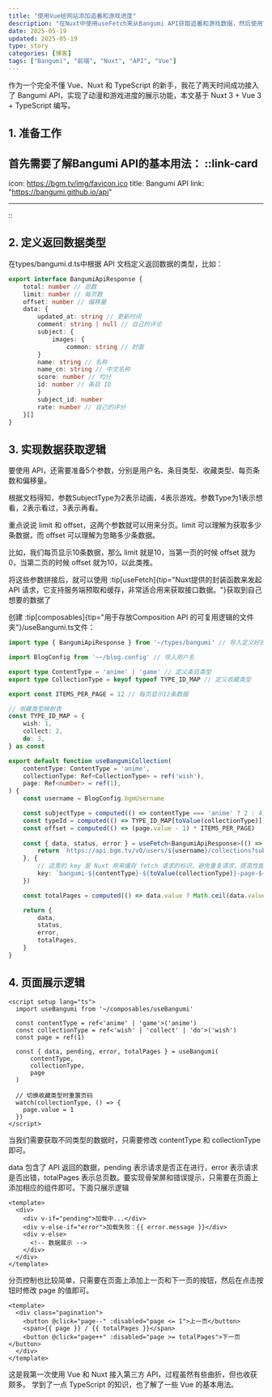 ```yaml
---
title: "使用Vue给网站添加追番和游戏进度"
description: "在Nuxt中使用useFetch来从Bangumi API获取追番和游戏数据，然后使用Vue来展示这些数据。"
date: 2025-05-19
updated: 2025-05-19
type: story
categories: [博客]
tags: ["Bangumi", "前端", "Nuxt", "API", "Vue"]
---
```


作为一个完全不懂 Vue、Nuxt 和 TypeScript 的新手，我花了两天时间成功接入了 Bangumi API，实现了动漫和游戏进度的展示功能，本文基于 Nuxt 3 + Vue 3 + TypeScript 编写。

## 1. 准备工作

首先需要了解Bangumi API的基本用法：
::link-card
---
icon: https://bgm.tv/img/favicon.ico
title: Bangumi API
link: "https://bangumi.github.io/api"

---
::

## 2. 定义返回数据类型
在types/bangumi.d.ts中根据 API 文档定义返回数据的类型，比如：
```typescript
export interface BangumiApiResponse {
    total: number // 总数
    limit: number // 每页数
    offset: number // 偏移量
    data: {
        updated_at: string // 更新时间
        comment: string | null // 自己的评论
        subject: {
            images: {
                common: string // 封面
        }
        name: string // 名称
        name_cn: string // 中文名称
        score: number // 均分
        id: number // 条目 ID
        }
        subject_id: number
        rate: number // 自己的评分
    }[]
}
```

## 3. 实现数据获取逻辑

要使用 API，还需要准备5个参数，分别是用户名、条目类型、收藏类型、每页条数和偏移量。

根据文档得知，参数SubjectType为2表示动画，4表示游戏。参数Type为1表示想看，2表示看过，3表示再看。

重点说说 limit 和 offset，这两个参数就可以用来分页。limit 可以理解为获取多少条数据，而 offset 可以理解为忽略多少条数据。

比如，我们每页显示10条数据，那么 limit 就是10，当第一页的时候 offset 就为0，当第二页的时候 offset 就为10，以此类推。

将这些参数拼接后，就可以使用 :tip[useFetch]{tip="Nuxt提供的封装函数来发起 API 请求，它支持服务端预取和缓存，非常适合用来获取接口数据。"}获取到自己想要的数据了

创建 :tip[composables]{tip="用于存放Composition API 的可复用逻辑的文件夹"}/useBangumi.ts文件：
```typescript
import type { BangumiApiResponse } from '~/types/bangumi' // 导入定义好的类型

import BlogConfig from '~~/blog.config' // 导入用户名

export type ContentType = 'anime' | 'game' // 定义条目类型
export type CollectionType = keyof typeof TYPE_ID_MAP // 定义收藏类型

export const ITEMS_PER_PAGE = 12 // 每页显示12条数据

// 收藏类型映射表
const TYPE_ID_MAP = {
    wish: 1,
    collect: 2,
    do: 3,
} as const

export default function useBangumiCollection(
    contentType: ContentType = 'anime',
    collectionType: Ref<CollectionType> = ref('wish'),
    page: Ref<number> = ref(1),
) {
    const username = BlogConfig.bgmUsername

    const subjectType = computed(() => contentType === 'anime' ? 2 : 4)
    const typeId = computed(() => TYPE_ID_MAP[toValue(collectionType)])
    const offset = computed(() => (page.value - 1) * ITEMS_PER_PAGE)
    
    const { data, status, error } = useFetch<BangumiApiResponse>(() => {
        return `https://api.bgm.tv/v0/users/${username}/collections?subject_type=${subjectType.value}&type=${typeId.value}&limit=${ITEMS_PER_PAGE}&offset=${offset.value}`
    }, {
        // 这里的 key 是 Nuxt 用来缓存 fetch 请求的标识，避免重复请求，提高性能
        key: `bangumi-${contentType}-${toValue(collectionType)}-page-${toValue(page)}`,
    })

    const totalPages = computed(() => data.value ? Math.ceil(data.value.total / ITEMS_PER_PAGE) : 0) // 计算总页数

    return {
        data,
        status,
        error,
        totalPages,
    }
}
```

## 4. 页面展示逻辑
```vue
<script setup lang="ts">
  import useBangumi from '~/composables/useBangumi'

  const contentType = ref<'anime' | 'game'>('anime')
  const collectionType = ref<'wish' | 'collect' | 'do'>('wish')
  const page = ref(1)

  const { data, pending, error, totalPages } = useBangumi(
      contentType,
      collectionType,
      page
  )

  // 切换收藏类型时重置页码
  watch(collectionType, () => {
    page.value = 1
  })
</script>
```

当我们需要获取不同类型的数据时，只需要修改 contentType 和 collectionType 即可。

data 包含了 API 返回的数据，pending 表示请求是否正在进行，error 表示请求是否出错，totalPages 表示总页数。要实现骨架屏和错误提示，只需要在页面上添加相应的组件即可。下面只展示逻辑

```vue
<template>
  <div>
    <div v-if="pending">加载中...</div>
    <div v-else-if="error">加载失败：{{ error.message }}</div>
    <div v-else>
      <!-- 数据展示 -->
    </div>
  </div>
</template>
```

分页控制也比较简单，只需要在页面上添加上一页和下一页的按钮，然后在点击按钮时修改 page 的值即可。
```vue
<template>
  <div class="pagination">
    <button @click="page--" :disabled="page <= 1">上一页</button>
    <span>{{ page }} / {{ totalPages }}</span>
    <button @click="page++" :disabled="page >= totalPages">下一页</button>
  </div>
</template>
```

这是我第一次使用 Vue 和 Nuxt 接入第三方 API，过程虽然有些曲折，但也收获颇多。
学到了一点 TypeScript 的知识，也了解了一些 Vue 的基本用法。